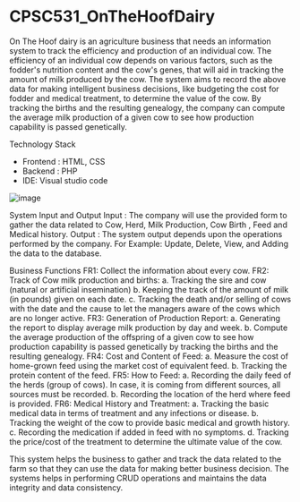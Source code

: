 # CPSC531_OnTheHoofDairy

On The Hoof dairy is an agriculture business that needs an information system to track the efficiency and production of an individual cow. The efficiency of an individual cow depends on various factors, such as the fodder's nutrition content and the cow's genes, that will aid in tracking the amount of milk produced by the cow. The system aims to record the above data for making intelligent business decisions, like budgeting the cost for fodder and medical treatment, to determine the value of the cow. By tracking the births and the resulting genealogy, the company can compute the average milk production of a given cow to see how production capability is passed genetically.

Technology Stack
 - Frontend : HTML, CSS 
 - Backend : PHP
 - IDE: Visual studio code

![image](https://user-images.githubusercontent.com/71597613/167887903-8ebbaad3-b70b-4508-a410-179a5b68fd4d.png)



System Input and Output
Input : The company will use the provided form to gather the data related to Cow, Herd, Milk Production, Cow Birth , Feed and Medical history.
Output : The system output depends upon the operations performed by the company. For Example: Update, Delete, View, and Adding the data to the database.

Business Functions
FR1: Collect the information about every cow. 
FR2: Track of Cow milk production and births: a. Tracking the sire and cow (natural or artificial insemination) b. Keeping the track of the amount of milk (in pounds) given on each date. c. Tracking the death and/or selling of cows with the date and the cause to let the managers aware of the cows which are no longer active.
FR3: Generation of Production Report: a. Generating the report to display average milk production by day and week. b. Compute the average production of the offspring of a given cow to see how production capability is passed genetically by tracking the births and the resulting genealogy. 
FR4: Cost and Content of Feed: a. Measure the cost of home-grown feed using the market cost of equivalent feed. b. Tracking the protein content of the feed.
FR5: How to Feed: a. Recording the daily feed of the herds (group of cows). In case, it is coming from different sources, all sources must be recorded. b. Recording the location of the herd where feed is provided.
FR6: Medical History and Treatment: a. Tracking the basic medical data in terms of treatment and any infections or disease. b. Tracking the weight of the cow to provide basic medical and growth history. c. Recording the medication if added in feed with no symptoms. d. Tracking the price/cost of the treatment to determine the ultimate value of the cow.


This system helps the business to gather and track the data related to the farm so that they can use the data for making better business decision.
The systems helps in performing CRUD operations and maintains the data integrity and data consistency. 


